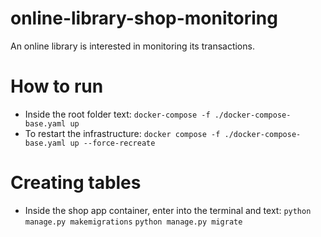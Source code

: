 # online-library-shop-monitoring
An online library is interested in monitoring its transactions.

# How to run
- Inside the root folder text: ```docker-compose -f ./docker-compose-base.yaml up```
- To restart the infrastructure: ```docker compose -f ./docker-compose-base.yaml up --force-recreate```

# Creating tables
- Inside the shop app container, enter into the terminal and text: ```python manage.py makemigrations``` ```python manage.py migrate```

